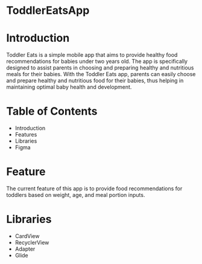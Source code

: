 # ToddlerEatsApp

# Introduction

Toddler Eats is a simple mobile app that aims to provide healthy food recommendations for babies under two years old. The app is specifically designed to assist parents in choosing and preparing healthy and nutritious meals for their babies. With the Toddler Eats app, parents can easily choose and prepare healthy and nutritious food for their babies, thus helping in maintaining optimal baby health and development.

# Table of Contents

- Introduction
- Features
- Libraries
- Figma

# Feature
The current feature of this app is to provide food recommendations for toddlers based on weight, age, and meal portion inputs.

# Libraries
- CardView
- RecyclerView
- Adapter
- Glide
